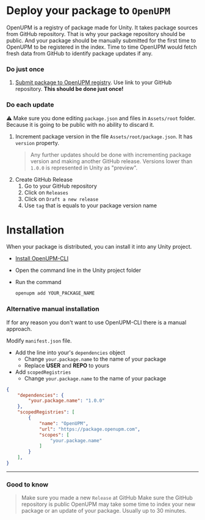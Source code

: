 # Deploy your package to `OpenUPM`

OpenUPM is a registry of package made for Unity. It takes package sources from GitHub repository. That is why your package repository should be public. And your package should be manually submitted for the first time to OpenUPM to be registered in the index. Time to time OpenUPM would fetch fresh data from GitHub to identify package updates if any.

### Do just once

1. [Submit package to OpenUPM registry](https://openupm.com/packages/add/). Use link to your GitHub repository. **This should be done just once!**

### Do each update

⚠️ Make sure you done editing `package.json` and files in `Assets/root` folder. Because it is going to be public with no ability to discard it.

1. Increment package version in the file `Assets/root/package.json`. It has `version` property.
   > Any further updates should be done with incrementing package version and making another GitHub release.
   > Versions lower than `1.0.0` is represented in Unity as "preview".
2. Create GitHub Release
   1. Go to your GitHub repository
   2. Click on `Releases`
   3. Click on `Draft a new release`
   4. Use `tag` that is equals to your package version name

# Installation

When your package is distributed, you can install it into any Unity project.

- [Install OpenUPM-CLI](https://github.com/openupm/openupm-cli#installation)
- Open the command line in the Unity project folder
- Run the command

  ```bash
  openupm add YOUR_PACKAGE_NAME
  ```

### Alternative manual installation

If for any reason you don't want to use OpenUPM-CLI there is a manual approach.

Modify `manifest.json` file.

- Add the line into your's `dependencies` object
  - Change `your.package.name` to the name of your package
  - Replace **USER** and **REPO** to yours
- Add `scopedRegistries`
  - Change `your.package.name` to the name of your package

```json
{
    "dependencies": {
        "your.package.name": "1.0.0"
    },
    "scopedRegistries": [
        {
            "name": "OpenUPM",
            "url": "https://package.openupm.com",
            "scopes": [
                "your.package.name"
            ]
        }
    ],
}
```

---

### Good to know

> Make sure you made a new `Release` at GitHub
> Make sure the GitHub repository is public
> OpenUPM may take some time to index your new package or an update of your package. Usually up to 30 minutes.
